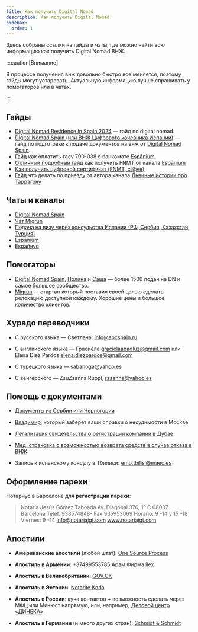 ```yaml
---
title: Как получить Digital Nomad
description: Как получить Digital Nomad.
sidebar:
  order: 1
---
```


Здесь собраны ссылки на гайды и чаты, где можно найти всю информацию как получить Digital Nomad ВНЖ.

:::caution[Внимание]

В процессе получения внж довольно быстро все меняется, поэтому гайды могут устаревать. Актуальную информацию лучше спрашивать у помогаторов или в чатах.

:::

## Гайды

- [Digital Nomad Residence in Spain 2024](https://barcelona-startups-relocation.notion.site/Digital-Nomad-Residence-in-Spain-2024-97dfbe479af04e8b94d269f07bf7e0a2) — гайд по digital nomad.
- [Digital Nomad Spain (или ВНЖ Цифрового кочевника Испании)](https://digital-nomad-spain.notion.site/Digital-Nomad-Spain-b2a4f8379fe54bf3bc6005d69180af73) — гайд по подготовке к подаче документов на внж от [Digital Nomad Spain](https://t.me/digitalnomadspain). 
- [Гайд](https://espanium.notion.site/790-038-dd5114aa495244a4bfe07ccf97b095ac) как оплатить тасу 790-038 в банкомате [Espānium](https://t.me/espanium_expert)
- [Отличный подробный гайд](https://espanium.notion.site/FNMT-RCM-5bad84eae585424cac1b59bdb4945ddb) как получить FNMT от канала [Espānium](https://t.me/espanium_expert)
- [Как получить цифровой сертификат (FNMT, cl@ve)](https://barcelona-startups-relocation.notion.site/How-to-get-a-Digital-Certificate-8ca4ec3ea31b43cd995bfdf2012e622a)
- [Гайд](https://relocation2spain.github.io/) что делать по приезду от автора канала [Львиные истории про Таррагону](https://t.me/lev2tarragona)

## Чаты и каналы

- [Digital Nomad Spain](https://t.me/chatfornomads)
- [Чат Migrun](https://t.me/spain_migrun)
- [Подача на визу через консульства Испании (РФ, Сербия, Казахстан, Турция) ](https://t.me/dnvisaspainembassies)
- [Espānium](https://t.me/espanium_expert)
- [Españevo](https://t.me/espanevo)

## Помогаторы

- [Digital Nomad Spain](https://t.me/digitalnomadspain), [Полина](https://t.me/pao_borghese) и [Саша](https://t.me/mirrkka) — более 1500 подач на DN и самое большое сообщество.
- [Migrun](https://www.migrun.tech/) — стартап который поставил своей целью сделать релокацию доступной каждому. Хорошие цены и большое количество клиентов.

## Хурадо переводчики

- С русского языка — Светлана: [info@abcspain.ru](mailto:info@abcspain.ru) 

- С английского языка — Грасиела [gracielaabadluz@gmail.com](mailto:gracielaabadluz@gmail.com) или Elena Diez Pardos [elena.diezpardos@gmail.com](mailto:elena.diezpardos@gmail.com)

- С турецкого языка — [sabanoga@yahoo.es](mailto:sabanoga@yahoo.es)

- С венгерского — ZsuZsanna Ruppl, [rzsanna@yahoo.es](mailto:rzsanna@yahoo.es)

## Помощь с документами

- [Документы из Сербии или Черногории](https://t.me/vadim_vlc)
- [Владимир](https://t.me/petyakarova), который заберет ваши справки о несудимости в Москве

- [Легализация свидетельства о регистрации компании в Дубае](https://t.me/elenabusinessdxb)

- [Мед. страховка с возможностью возврата средств в случае отказа в ВНЖ](https://t.me/NataliaSanitas)

- Запись к испанскому консулу в Тбилиси: [emb.tbilisi@maec.es](mailto:emb.tbilisi@maec.es)

## Оформление парехи

Нотариус в Барселоне для **регистрации парехи**: 

> Notaría Jesús Gómez Taboada
> Av. Diagonal 376, 1º C
> 08037 Barcelona
> Telef. 938574848- Fax 935953069
> Horario: 9 -14 y 15 -18
> Viernes: 9 -14
> info@notariajgt.com
> www.notariajgt.com

## Aпостили

- **Американские апостили** (любой штат): [One Source Process](https://www.onesourceprocess.com/)

- **Апостиль в Армении**: +37499553785 Арам Фирма ilex

- **Апостиль в Великобритании**: [GOV.UK](https://www.get-document-legalised.service.gov.uk/select-service)

- **Апостиль в Эстонии**: [Notarite Koda](https://www.notar.ee/en/teabekeskus/apostille)

- **Апостиль в России**: куча контактов + возможность сделать через МФЦ или Минюст напрямую, или, например, [Деловой центр «ДИНЕКА»](https://dineka.ru/)

- **Апостиль в Германии** (и много других стран): [Schmidt & Schmidt](https://schmidt-export.com/)
